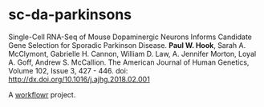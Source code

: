 # sc-da-parkinsons

Single-Cell RNA-Seq of Mouse Dopaminergic Neurons Informs Candidate Gene Selection for Sporadic Parkinson Disease. **Paul W. Hook**, Sarah A. McClymont, Gabrielle H. Cannon, William D. Law, A. Jennifer Morton, Loyal A. Goff, Andrew S. McCallion. The American Journal of Human Genetics, Volume 102, Issue 3, 427 - 446. doi: http://dx.doi.org/10.1016/j.ajhg.2018.02.001

A [workflowr][] project.

[workflowr]: https://github.com/jdblischak/workflowr
